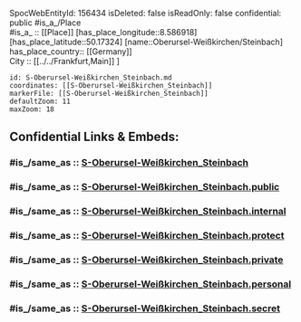 ﻿---
location:
- 50.17324
- 8.586918
mapmarker: train
mapzoom:
- 8
- 18
tags:
- geo/station/train
type: Station
---

SpocWebEntityId: 156434
isDeleted: false
isReadOnly: false
confidential: public
#is_a_/Place  
#is_a_ :: [[Place]] 
[has_place_longitude::8.586918] 
[has_place_latitude::50.17324] 
[name::Oberursel-Weißkirchen/Steinbach] 
has_place_country:: [[Germany]]  
City :: [[../../Frankfurt,Main]] ] 


```leaflet
id: S-Oberursel-Weißkirchen_Steinbach.md
coordinates: [[S-Oberursel-Weißkirchen_Steinbach]] 
markerFile: [[S-Oberursel-Weißkirchen_Steinbach]] 
defaultZoom: 11 
maxZoom: 18
```


## Confidential Links & Embeds: 

### #is_/same_as :: [S-Oberursel-Weißkirchen_Steinbach](S-Oberursel-Weißkirchen_Steinbach.md) 

### #is_/same_as :: [S-Oberursel-Weißkirchen_Steinbach.public](/_public/Earth/Continent/Europe/Europe~Central/Germany/Germany~West/Hessen/counties~Hessen/Frankfurt~Main/Stations-FFM~S/S-Oberursel-Weißkirchen_Steinbach.public.md) 

### #is_/same_as :: [S-Oberursel-Weißkirchen_Steinbach.internal](/_internal/Earth/Continent/Europe/Europe~Central/Germany/Germany~West/Hessen/counties~Hessen/Frankfurt~Main/Stations-FFM~S/S-Oberursel-Weißkirchen_Steinbach.internal.md) 

### #is_/same_as :: [S-Oberursel-Weißkirchen_Steinbach.protect](/_protect/Earth/Continent/Europe/Europe~Central/Germany/Germany~West/Hessen/counties~Hessen/Frankfurt~Main/Stations-FFM~S/S-Oberursel-Weißkirchen_Steinbach.protect.md) 

### #is_/same_as :: [S-Oberursel-Weißkirchen_Steinbach.private](/_private/Earth/Continent/Europe/Europe~Central/Germany/Germany~West/Hessen/counties~Hessen/Frankfurt~Main/Stations-FFM~S/S-Oberursel-Weißkirchen_Steinbach.private.md) 

### #is_/same_as :: [S-Oberursel-Weißkirchen_Steinbach.personal](/_personal/Earth/Continent/Europe/Europe~Central/Germany/Germany~West/Hessen/counties~Hessen/Frankfurt~Main/Stations-FFM~S/S-Oberursel-Weißkirchen_Steinbach.personal.md) 

### #is_/same_as :: [S-Oberursel-Weißkirchen_Steinbach.secret](/_secret/Earth/Continent/Europe/Europe~Central/Germany/Germany~West/Hessen/counties~Hessen/Frankfurt~Main/Stations-FFM~S/S-Oberursel-Weißkirchen_Steinbach.secret.md)

